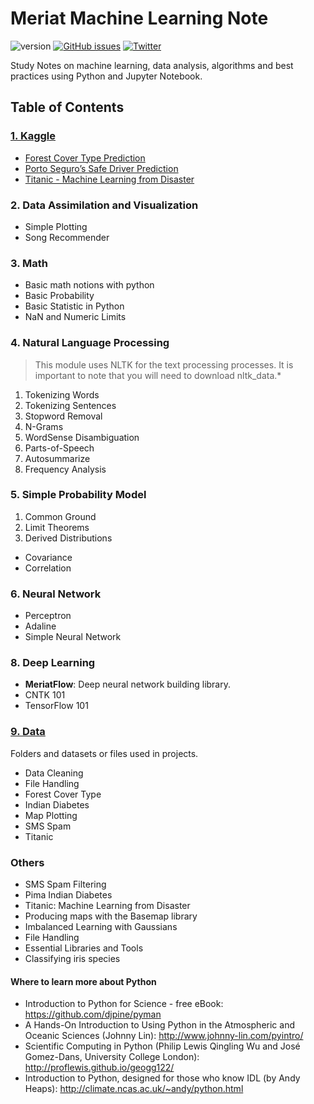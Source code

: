 # Meriat Machine Learning Note

![version](https://img.shields.io/badge/version-v1.0-yellowgreen.svg) [![GitHub issues](https://img.shields.io/github/issues/vitormeriat/meriat-ml-notes.svg)](https://github.com/vitormeriat/meriat-ml-notes/issues) [![Twitter](https://img.shields.io/twitter/url/https/github.com/vitormeriat/meriat-ml-notes.svg?style=social)](https://twitter.com/intent/tweet?text=Wow:&url=%5Bobject%20Object%5D)

Study Notes on machine learning, data analysis, algorithms and best practices using Python and Jupyter Notebook.

## Table of Contents

### [1. Kaggle](/Kaggle/)
- [Forest Cover Type Prediction](/Kaggle/Forest%20Cover%20Type%20Prediction.ipynb)
- [Porto Seguro’s Safe Driver Prediction](/Kaggle/Porto%20Seguro’s%20Safe%20Driver%20Prediction.ipynb)
- [Titanic - Machine Learning from Disaster](/Kaggle/Titanic%20-%20Machine%20Learning%20from%20Disaster.ipynb)


### 2. Data Assimilation and Visualization
* Simple Plotting
* Song Recommender

### 3. Math
* Basic math notions with python
* Basic Probability
* Basic Statistic in Python
* NaN and Numeric Limits

### 4. Natural Language Processing
> This module uses NLTK for the text processing processes. It is important to note that you will need to download nltk_data.*

1. Tokenizing Words
2. Tokenizing Sentences
3. Stopword Removal
4. N-Grams
5. WordSense Disambiguation
6. Parts-of-Speech
7. Autosummarize
8. Frequency Analysis

### 5. Simple Probability Model
1. Common Ground
2. Limit Theorems
3. Derived Distributions
  * Covariance
  * Correlation
  
### 6. Neural Network
* Perceptron
* Adaline
* Simple Neural Network

### 8. Deep Learning
* **MeriatFlow**: Deep neural network building library.
* CNTK 101
* TensorFlow 101

### [9. Data](/data/)
Folders and datasets or files used in projects.

* Data Cleaning
* File Handling
* Forest Cover Type
* Indian Diabetes
* Map Plotting
* SMS Spam
* Titanic

### Others
* SMS Spam Filtering
* Pima Indian Diabetes
* Titanic: Machine Learning from Disaster
* Producing maps with the Basemap library
* Imbalanced Learning with Gaussians
* File Handling
* Essential Libraries and Tools
* Classifying iris species

#### Where to learn more about Python
* Introduction to Python for Science - free eBook: https://github.com/djpine/pyman
* A Hands-On Introduction to Using Python in the Atmospheric and Oceanic Sciences (Johnny Lin): http://www.johnny-lin.com/pyintro/
* Scientific Computing in Python (Philip Lewis Qingling Wu and José Gomez-Dans, University College London): http://proflewis.github.io/geogg122/
* Introduction to Python, designed for those who know IDL (by Andy Heaps): http://climate.ncas.ac.uk/~andy/python.html
